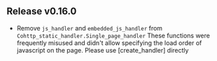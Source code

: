 ## Release v0.16.0

- Remove `js_handler` and `embedded_js_handler` from `Cohttp_static_handler.Single_page_handler`
  These functions were frequently misused and didn't allow specifying the load order of javascript
  on the page. Please use [create_handler] directly

